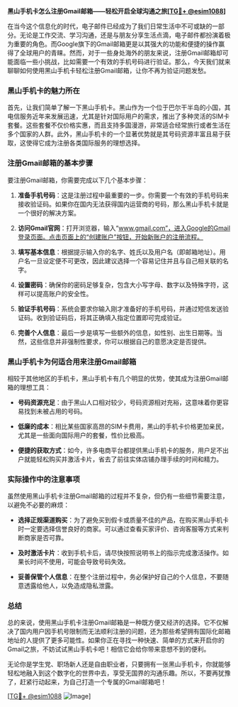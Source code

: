 **黑山手机卡怎么注册Gmail邮箱——轻松开启全球沟通之旅[[TG💪+ @esim1088](https://t.me/s/esim1088)]**

在当今这个信息化的时代，电子邮件已经成为了我们日常生活中不可或缺的一部分。无论是工作交流、学习沟通，还是与朋友分享生活点滴，电子邮件都扮演着极为重要的角色。而Google旗下的Gmail邮箱更是以其强大的功能和便捷的操作赢得了全球用户的青睐。然而，对于一些身处海外的朋友来说，注册Gmail邮箱却可能面临一些小挑战，比如需要一个有效的手机号码进行验证。那么，今天我们就来聊聊如何使用黑山手机卡轻松注册Gmail邮箱，让你不再为验证问题发愁。

### 黑山手机卡的魅力所在

首先，让我们简单了解一下黑山手机卡。黑山作为一个位于巴尔干半岛的小国，其电信服务近年来发展迅速，尤其是针对国际用户的需求，推出了多种灵活的SIM卡套餐。这些套餐不仅价格实惠，而且支持多国漫游，非常适合经常旅行或者生活在多个国家的人群。此外，黑山手机卡的一个显著优势就是其号码资源丰富且易于获取，这使得它成为注册各类国际服务的理想选择。

### 注册Gmail邮箱的基本步骤

要注册Gmail邮箱，你需要完成以下几个基本步骤：

1. **准备手机号码**：这是注册过程中最重要的一步。你需要一个有效的手机号码来接收验证码。如果你在国内无法获得国内运营商的号码，那么黑山手机卡就是一个很好的解决方案。

2. **访问Gmail官网**：打开浏览器，输入“www.gmail.com”，进入Google的Gmail登录页面。点击页面上的“创建账户”按钮，开始新账户的注册流程。

3. **填写基本信息**：根据提示输入你的名字、姓氏以及用户名（即邮箱地址）。用户名一旦设定便不可更改，因此建议选择一个容易记住并且与自己相关联的名字。

4. **设置密码**：确保你的密码足够复杂，包含大小写字母、数字以及特殊字符，这样可以提高账户的安全性。

5. **验证手机号码**：系统会要求你输入刚才准备好的手机号码，并通过短信发送验证码。收到验证码后，将其正确填入指定位置即可完成验证。

6. **完善个人信息**：最后一步是填写一些额外的信息，如性别、出生日期等。当然，这些信息并非强制性要求，你可以根据自己的意愿决定是否提供。

### 黑山手机卡为何适合用来注册Gmail邮箱

相较于其他地区的手机卡，黑山手机卡有几个明显的优势，使其成为注册Gmail邮箱的理想工具：

- **号码资源充足**：由于黑山人口相对较少，号码资源相对充裕，这意味着你更容易找到未被占用的号码。
  
- **低廉的成本**：相比某些国家高昂的SIM卡费用，黑山的手机卡价格更加亲民，尤其是一些面向国际用户的套餐，性价比极高。

- **便捷的获取方式**：如今，许多电商平台都提供黑山手机卡的服务，用户足不出户就能轻松购买并激活卡片，省去了前往实体店铺办理手续的时间和精力。

### 实际操作中的注意事项

虽然使用黑山手机卡注册Gmail邮箱的过程并不复杂，但仍有一些细节需要注意，以避免不必要的麻烦：

- **选择正规渠道购买**：为了避免买到假卡或质量不佳的产品，在购买黑山手机卡时一定要选择信誉良好的商家。可以通过查看买家评价、咨询客服等方式来判断商家是否可靠。

- **及时激活卡片**：收到手机卡后，请尽快按照说明书上的指示完成激活操作。如果长时间不使用，可能会导致号码失效。

- **妥善保管个人信息**：在整个注册过程中，务必保护好自己的个人信息，不要随意透露给他人，以免造成隐私泄露。

### 总结

总的来说，使用黑山手机卡注册Gmail邮箱是一种既方便又经济的选择。它不仅解决了国内用户因手机号限制而无法顺利注册的问题，还为那些希望拥有国际化邮箱地址的人提供了更多可能性。如果你正在寻找一种快速、简单的方式来开启你的Gmail之旅，不妨试试黑山手机卡吧！相信它会给你带来意想不到的便利。

无论你是学生党、职场新人还是自由职业者，只要拥有一张黑山手机卡，你就能够轻松地融入到这个数字化的世界中去，享受无国界的沟通乐趣。所以，不要再犹豫了，赶紧行动起来，为自己打造一个专属的Gmail邮箱吧！

[[TG💪+ @esim1088](https://t.me/s/esim1088) ![Image](https://i.postimg.cc/4NQfJmqS/Snipaste-2025-05-13-00-14-12.png)]